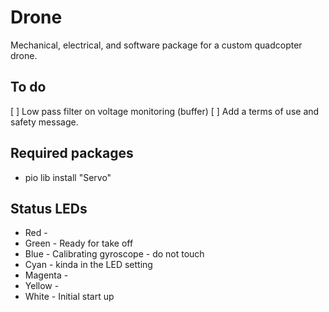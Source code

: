 # Drone
Mechanical, electrical, and software package for a custom quadcopter drone.

## To do
[ ] Low pass filter on voltage monitoring (buffer)
[ ] Add a terms of use and safety message. 

## Required packages
* pio lib install "Servo"

## Status LEDs 
* Red -
* Green - Ready for take off
* Blue - Calibrating gyroscope - do not touch
* Cyan - kinda in the LED setting
* Magenta - 
* Yellow - 
* White - Initial start up
